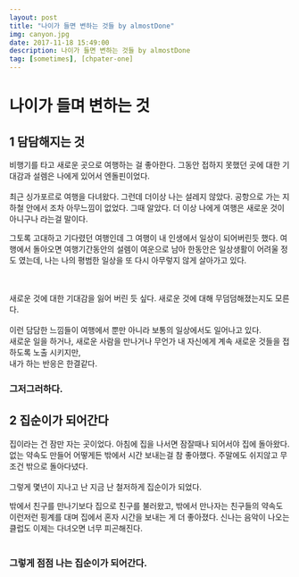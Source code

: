 ```yaml
---
layout: post
title: "나이가 들면 변하는 것들 by almostDone"
img: canyon.jpg
date: 2017-11-18 15:49:00 
description: 나이가 들면 변하는 것들 by almostDone
tag: [sometimes], [chpater-one]
---
```



# 나이가 들며 변하는 것 

## 1 담담해지는 것 

비행기를 타고 새로운 곳으로 여행하는 걸 좋아한다. 
그동안 접하지 못했던 곳에 대한 기대감과 설렘은 나에게 있어서 엔돌핀이었다. 
<br> <br>
최근 싱가포르로 여행을 다녀왔다. 
그런데 더이상 나는 설레지 않았다. 공항으로 가는 지하철 안에서 조차 아무느낌이 없었다. 그때 알았다. 더 이상 나에게 여행은 새로운 것이 아니구나 라는걸 말이다.

그토록 고대하고 기다렸던 여행인데 그 여행이 내 인생에서 일상이 되어버린듯 했다. 
여행에서 돌아오면 여행기간동안의 설렘이 여운으로 남아 한동안은 일상생활이 어려울 정도 였는데, 나는 나의 평범한 일상을 또 다시 아무렇지 않게 살아가고 있다. 

<br><br>
새로운 것에 대한 기대감을 잃어 버린 듯 싶다. 
새로운 것에 대해 무덤덤해졌는지도 모른다. 
<br><br>
이런 담담한 느낌들이 여행에서 뿐만 아니라 보통의 일상에서도 일어나고 있다.  
새로운 일을 하거나, 새로운 사람을 만나거나 무언가 내 자신에게 계속 새로운 것들을 접하도록 노출 시키지만, 
<br>내가 하는 반응은 한결같다.  
### 그저그러하다. 




## 2 집순이가 되어간다

집이라는 건 잠만 자는 곳이었다. 아침에 집을 나서면 잠잘때나 되어서야 집에 돌아왔다.없는 약속도 만들어 어떻게든 밖에서 시간 보내는걸 참 좋아했다. 
주말에도 쉬지않고 무조건 밖으로 돌아다녔다.
<br><br> 그렇게 몇년이 지나고 난 지금 난 철저하게 집순이가 되었다. 

밖에서 친구를 만나기보다 집으로 친구를 불러왔고, 밖에서 만나자는 친구들의 약속도 이런저런 핑계를 대며 집에서 혼자 시간을 보내는 게 더 좋아졌다. 
신나는 음악이 나오는 클럽도 이제는 다녀오면 너무 피곤해진다. 
<br><br>

### 그렇게 점점 나는 집순이가 되어간다.
